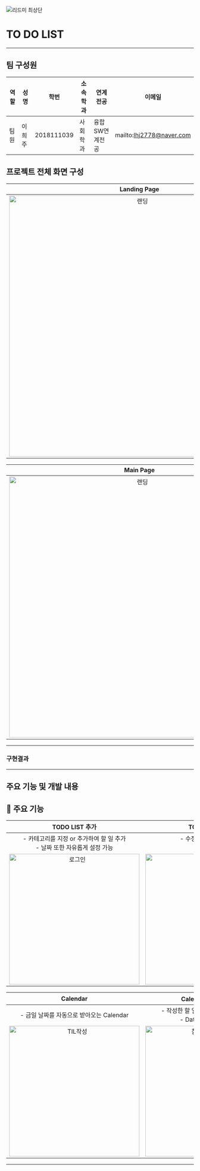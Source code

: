 ![리드미 최상단]()

# TO DO LIST

---

## 팀 구성원

| 역할 | 성명 | 학번 | 소속학과 | 연계전공 | 이메일 |
| --- | --- | --- | --- | --- | --- |
| 팀원 | 이희주 | 2018111039 | 사회학과 | 융합SW연계전공 | mailto:lhj2778@naver.com |

## 프로젝트 전체 화면 구성
|Landing Page|
|:--:|
|<img width="700" alt="랜딩" src="https://github.com/user-attachments/assets/ec13f8a3-3943-4458-b2b3-cbc2f92146fd">|

|Main Page|
|:--:|
|<img width="700" alt="랜딩" src="https://github.com/user-attachments/assets/e1743a18-3636-49e1-899c-c2fb6699275e">|

---

### 구현결과

---

## 주요 기능 및 개발 내용

## 🧩 주요 기능
|TODO LIST 추가|TODO LIST 완료|
|:--:|:--:|
|- 카테고리를 지정 or 추가하여 할 일 추가<br/>- 날짜 또한 자유롭게 설정 가능<br/> |- 수정 및 완료 체크 가능<br/>- 삭제 가능|
|<img width="350" alt="로그인" src="https://github.com/user-attachments/assets/b75c798b-38b1-4d94-8d7d-0d6463a12a11">|<img width="350" alt="회원가입" src="https://github.com/user-attachments/assets/11953c5d-a791-4e37-8677-de2bab07060c">|

|Calendar|Calendar와 LIST 연동|
|:--:|:--:|
|- 금일 날짜를 자동으로 받아오는 Calendar<br/> |- 작성한 할 일과 Calendar가 서로 연동<br/>- Data 없을 경우 미표시|
|<img width="350" alt="TIL작성" src="https://github.com/user-attachments/assets/e4a9240b-40be-44be-b063-6e006367202e">|<img width="350" alt="참고자료및코멘트" src="https://github.com/user-attachments/assets/318b122c-06d2-4289-95ce-3e28c3e34cc6">|


---


